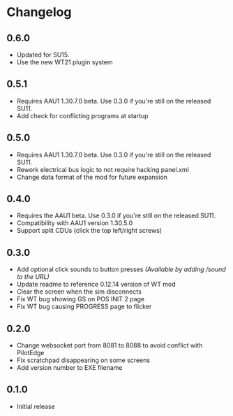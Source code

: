 # Changelog

## 0.6.0
* Updated for SU15.
* Use the new WT21 plugin system

## 0.5.1
* Requires AAU1 1.30.7.0 beta.  Use 0.3.0 if you're still on the released SU11.
* Add check for conflicting programs at startup

## 0.5.0
* Requires AAU1 1.30.7.0 beta.  Use 0.3.0 if you're still on the released SU11.
* Rework electrical bus logic to not require hacking panel.xml
* Change data format of the mod for future expansion

## 0.4.0
* Requires the AAU1 beta.  Use 0.3.0 if you're still on the released SU11.
* Compatibility with AAU1 version 1.30.5.0
* Support split CDUs (click the top left/right screws)

## 0.3.0
* Add optional click sounds to button presses _(Available by adding /sound to the URL)_
* Update readme to reference 0.12.14 version of WT mod
* Clear the screen when the sim disconnects
* Fix WT bug showing GS on POS INIT 2 page
* Fix WT bug causing PROGRESS page to flicker
  
## 0.2.0
* Change websocket port from 8081 to 8088 to avoid conflict with PilotEdge
* Fix scratchpad disappearing on some screens
* Add version number to EXE filename
  
## 0.1.0
* Initial release